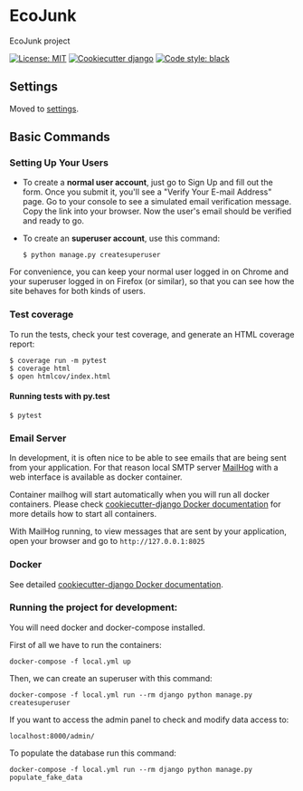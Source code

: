 EcoJunk
=======

EcoJunk project

[![License: MIT](https://img.shields.io/badge/License-MIT-yellow.svg)](https://opensource.org/licenses/MIT)
[![Cookiecutter django](https://img.shields.io/badge/built%20with-Cookiecutter%20Django-ff69b4.svg)](https://github.com/pydanny/cookiecutter-django)
[![Code style: black](https://img.shields.io/badge/code%20style-black-000000.svg)](https://github.com/ambv/black)


Settings
--------

Moved to
[settings](http://cookiecutter-django.readthedocs.io/en/latest/settings.html).

Basic Commands
--------------

### Setting Up Your Users

-   To create a **normal user account**, just go to Sign Up and fill out
    the form. Once you submit it, you'll see a "Verify Your E-mail
    Address" page. Go to your console to see a simulated email
    verification message. Copy the link into your browser. Now the
    user's email should be verified and ready to go.
-   To create an **superuser account**, use this command:

        $ python manage.py createsuperuser

For convenience, you can keep your normal user logged in on Chrome and
your superuser logged in on Firefox (or similar), so that you can see
how the site behaves for both kinds of users.

### Test coverage

To run the tests, check your test coverage, and generate an HTML
coverage report:

    $ coverage run -m pytest
    $ coverage html
    $ open htmlcov/index.html

#### Running tests with py.test

    $ pytest

### Email Server

In development, it is often nice to be able to see emails that are being
sent from your application. For that reason local SMTP server
[MailHog](https://github.com/mailhog/MailHog) with a web interface is
available as docker container.

Container mailhog will start automatically when you will run all docker
containers. Please check [cookiecutter-django Docker
documentation](http://cookiecutter-django.readthedocs.io/en/latest/deployment-with-docker.html)
for more details how to start all containers.

With MailHog running, to view messages that are sent by your
application, open your browser and go to `http://127.0.0.1:8025`

### Docker

See detailed [cookiecutter-django Docker
documentation](http://cookiecutter-django.readthedocs.io/en/latest/deployment-with-docker.html).

### Running the project for development:

You will need docker and docker-compose installed.

First of all we have to run the containers:

`docker-compose -f local.yml up`

Then, we can create an superuser with this command:

`docker-compose -f local.yml run --rm django python manage.py createsuperuser`

If you want to access the admin panel to check and modify data access
to:

`localhost:8000/admin/`

To populate the database run this command:

`docker-compose -f local.yml run --rm django python manage.py populate_fake_data`
